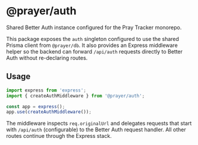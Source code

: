 # @prayer/auth

Shared Better Auth instance configured for the Pray Tracker monorepo.

This package exposes the `auth` singleton configured to use the shared Prisma
client from `@prayer/db`. It also provides an Express middleware helper so the
backend can forward `/api/auth` requests directly to Better Auth without
re-declaring routes.

## Usage

```ts
import express from 'express';
import { createAuthMiddleware } from '@prayer/auth';

const app = express();
app.use(createAuthMiddleware());
```

The middleware inspects `req.originalUrl` and delegates requests that start with
`/api/auth` (configurable) to the Better Auth request handler. All other routes
continue through the Express stack.
